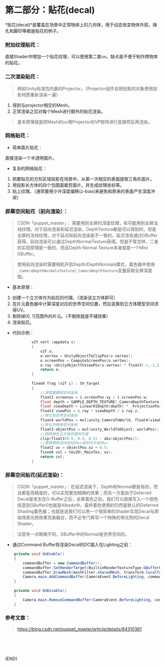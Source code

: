 # 第二部分：贴花(decal)    

*贴花(decal)*是覆盖在场景中正常物体上的几何体，用于动态改变物体外观，弹孔和脚印等都是贴花的例子。    

### 附加纹理贴花：  

直接Shader中增加一个贴花纹理，可以使用第二套uv。缺点是不便于制作跨物体的贴花。    



### 二次渲染贴花：  

> 例如Unity标准包内置的Projector。（Projector组件会把投影的对象使用投影材质重新渲染一遍）  

1. 得到与projector相交的Mesh。  
2. 正常渲染之后对每个Mesh进行额外的贴花渲染。  

> 基本原理就是把Mesh的uv用Projector的VP矩阵进行变换然后再渲染。    


### 网格贴花：  

- 简单面片贴花：  

直接渲染一个半透明面片。

- 复杂的网格贴花：  

1. 把要贴花的方形区域投影在场景中，从第一次相交的表面提取三角形面片。  
2. 用投影长方体的四个包围面裁剪面片，并生成纹理坐标等。  
3. 贴上纹理。（通常要用少许深度偏移(z-bias)来避免和原来的表面产生深度冲突）    

### 屏幕空间贴花（前向渲染）：    

> CSDN「puppet_master」： 需要用到全屏的深度纹理，有可能用到全屏法线纹理。对于前向渲染和延迟渲染，DepthTexture都是可以得到的，但是全屏的法线纹理，对于延迟和前向渲染是不一致的。延迟渲染通过GBuffer获得，前向渲染可以通过DepthNormalTexture获得。但是不管怎样，二者的实现原理是一致的，而且Depth Normal Texture本身就是一个Mini GBuffer。    

> 使用前向渲染时需要相机开启Depth/DepthNormals模式，着色器中使用`_CameraDepthNormalsTexture`/`_CameraDepthTexture`变量获取全屏深度图。  

- 基本原理：  

1. 创建一个立方体作为贴花的代理。（渲染该立方体即可）    
2. 在片元着色器中计算深度对应的世界空间位置，然后变换到立方体模型空间求得UV。  
3. 剔除掉[0, 1]范围外的片元。（不剔除就是平铺效果）  
4. 渲染贴花。    

- 代码示例：  

```CPP
            v2f vert (appdata v)
			{
				v2f o;
				o.vertex = UnityObjectToClipPos(v.vertex);
				o.screenPos = ComputeScreenPos(o.vertex);
				o.ray =UnityObjectToViewPos(v.vertex) * float3(-1,-1,1);
				return o;
			}
			
			fixed4 frag (v2f i) : SV_Target
			{
				//深度重建视空间坐标
				float2 screenuv = i.screenPos.xy / i.screenPos.w;
				float depth = SAMPLE_DEPTH_TEXTURE(_CameraDepthTexture, screenuv);
				float viewDepth = Linear01Depth(depth) * _ProjectionParams.z;
				float3 viewPos = i.ray * viewDepth / i.ray.z;
				//转化到世界空间坐标
				float4 worldPos = mul(unity_CameraToWorld, float4(viewPos, 1.0));
				//转化为物体空间坐标
				float3 objectPos = mul(unity_WorldToObject, worldPos);
				//剔除掉在立方体外面的内容
				clip(float3(0.5, 0.5, 0.5) - abs(objectPos));
				//使用物体空间坐标的xz坐标作为采样uv
				float2 uv = objectPos.xz + 0.5;
				fixed4 col = tex2D(_MainTex, uv);
				return col;
			}

```  

### 屏幕空间贴花(延迟渲染)：  

> CSDN「puppet_master」：在延迟渲染下，Depth和Normal都是有的，而且都是高精度的，可以实现更加精确的效果；而另一方面由于Deferred Decal是发生在G-Buffer之后，全屏着色之前，我们可以直接写入一个颜色信息到GBuffer0也就是Albedo中，最终着色使用的仍然是默认的Deferred Shading着色器；也就是说我们可以用一个很简单的Shader实现Decal与原始场景光照效果完美融合，而不必专门再写一个特殊的带光照的Decal Shader。  

> 注意有一点略微不同，GBuffer中的Normal是世界空间的。  

- 通过Command Buffer将渲染Decal的DC插入在Lighting之前：  

```C#  
    private void OnEnable()
    {
        commandBuffer = new CommandBuffer();
        commandBuffer.SetRenderTarget(BuiltinRenderTextureType.GBuffer0, BuiltinRenderTextureType.CameraTarget);
        commandBuffer.DrawMesh(meshFilter.sharedMesh, transform.localToWorldMatrix, meshRenderer.sharedMaterial);
        Camera.main.AddCommandBuffer(CameraEvent.BeforeLighting, commandBuffer);
    }
 
    private void OnDisable()
    {
        Camera.main.RemoveCommandBuffer(CameraEvent.BeforeLighting, commandBuffer);
    }

```



### 参考文章：  

> https://blog.csdn.net/puppet_master/article/details/84310361  



<br />
<br />
<br />

(END)